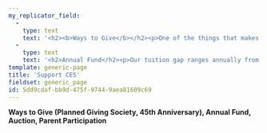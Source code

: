 ```yaml
---
my_replicator_field:
  -
    type: text
    text: '<h2><b>Ways to Give</b></h2><p>One of the things that makes the Cambridge-Ellis School experience so special is the myriad ways families can invest in the school. Depending on what feels right to your family, you can contribute to the CES community by volunteering on a board or school committee, working with the&nbsp;<a href="https://www.cambridge-ellis.org/pta-volunteerism/">Parent Teacher Association</a>&nbsp;on fun events throughout the year, and contributing to the&nbsp;Cambridge-Ellis&nbsp;<a href="https://www.cambridge-ellis.org/giving-events/">Annual Fund</a>&nbsp;and annual spring&nbsp;<a href="https://www.cambridge-ellis.org/auction/">Auction</a>&nbsp;event.&nbsp;</p><p>You may receive a request for additional, direct financial support on a few occasions: You’ll hear from the Development Committee during our Annual Fund drive in the fall (we are so proud that we have met our 100% participation goal for several years in a row, thanks to our incredible community!) and the Auction in the spring. The PTA leads collections for faculty and staff gifts during the holiday season and at the end of the school year.&nbsp;</p><p><em><b>Every gift matters . . .&nbsp;</b></em></p><p>In addition to becoming involved in the CES community, financial support in all amounts is welcomed. Financial gifts will&nbsp;support the financial aid needs of our community through tuition assistance for families, professional development opportunities for our faculty, as well as the many costs of running a school.&nbsp;Gifts to Cambridge-Ellis can be made in the following ways:</p><p><strong>Checks</strong><br>All gifts should be made payable&nbsp;to Cambridge-Ellis School. Our mailing address is:</p><p>Cambridge-Ellis School, 80 Trowbridge Street, Cambridge, MA 02138</p><p><strong>Online giving</strong></p><p><a href="https://www.cambridge-ellis.org/donate/">Give Now</a></p><p><strong>Matching gifts</strong><br></p><p>Many corporate companies are willing to match a gift to an organization of your choice. Contact your personnel office to see if your employer is willing to match your gift to Cambridge-Ellis.</p><p><strong>Securities</strong><br>Gifts of security may be made in various ways. Please check with your bank, broker or agent about their procedures if you are interested in transferring a gift of securities. We ask that you notify the school of your intention when making a stock donation.</p><p><em>F</em><em>or other ways to support our school, please contact us&nbsp;at&nbsp;<a href="mailto:development@cambridge-ellis.org">development@cambridge-ellis.org</a>.</em></p>'
  -
    type: text
    text: '<h2>Annual Fund</h2><p>Our tuition gap ranges annually from 6-10%, and donor contributions are crucial to meeting the school’s budgetary goals. Our goal is to get 100% participation in the Annual Fund from our board members, parent community, faculty, and staff every year, and we receive donations ranging from $1 to $20,000.&nbsp;</p><p>At Cambridge-Ellis School, we encourage each member of the community to contribute to our annual fund goals. Annual Fund supports general operations in the following ways:</p><ul><li>Offset the tuition gap for the cost of each child</li><li>Provide&nbsp;financial aid opportunities</li><li>Maintain building &amp; grounds</li><li>Supplement Ann Murphy Artisan Program</li><li>Support&nbsp;professional development</li></ul><p>We strive for 100% community participation, which demonstrates the strength of community in our constituents and provides a solid base for furthering our fundraising opportunities. Our annual giving is made up of a collective group that includes:</p><ul><li>Current families</li><li>Alumni families</li><li>Faculty &amp; Staff</li><li>Grandparents</li><li>Friends</li></ul><p>Maintaining the annual fund is fundamentally important to Cambridge-Ellis and the high community participation rate illustrates the wonderful community support for the school. Ways to give:</p><h3>Your Support of the Cambridge-Ellis Annual Fund:</h3><p><b>Invests in Excellence: Professional Development and Enrichment</b></p><p>CES fuses a warm and caring environment with a child-focused curriculum. Teacher quality is a key driver of student success. A hallmark of a CES education is our three-teacher model (which gives us a 1:3 teacher-to-student toddler room ratio, with 1:5 in the young pre-school classes and 1:6 in pre-K). This organizational commitment enhances our teachers’ ability to navigate the classroom with greater presence, thereby providing a high-quality educational and social environment for our students.&nbsp;</p><p><b>Promotes Diversity: Financial Aid Scholarships</b></p><p>Our efforts to increase access and inclusion across the CES community means ensuring financial aid support for lower- and middle-income families. Our financial aid offerings increased by 57% over the last five years thanks to CES Annual Fund supporters and donations.&nbsp;</p><p><b>Protects Our Future: Buildings &amp; Grounds Improvements and Future Fiscal Health</b></p><p>CES is a non-profit school with nearly a forty-year legacy of providing exceptional education and care to our children. Through the years, active Board and parent involvement has included fundraising initiatives that enabled our school to persevere through challenging times. Our children walk on the foundation of past philanthropic efforts every day: Donations from past families have allowed us to make substantial building updates, from replacing classroom flooring, sinks, and cabinetry to installing energy-efficient window walls. Recent successful fundraising efforts let us remodel our kitchen, add a cascade outdoor playground water table, and enhance the outdoor playground lighting.&nbsp;</p><p>Learn more about ways to&nbsp;<a href="https://www.cambridge-ellis.org/ways-to-give/">make your impact</a>, or visit <a href="https://www.cambridge-ellis.org/donate/">Give Now</a>. &nbsp;<a href="https://www.cambridge-ellis.org/donate/"></a></p>'
template: generic-page
title: 'Support CES'
fieldset: generic_page
id: 5dd9cdaf-bb9d-475f-9744-9aea81609c69
---
```

<p><b>Ways to Give (Planned Giving Society, 45th Anniversary), Annual Fund, Auction, Parent Participation</b></p>